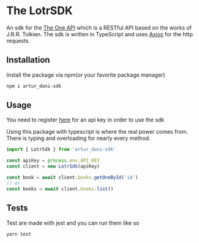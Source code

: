 # The LotrSDK

An sdk for the [The One API](https://the-one-api.dev/) which is a RESTful API based on the works of J.R.R. Tolkien.
The sdk is written in TypeScript and uses [Axios](https://axios-http.com/) for the http requests.

## Installation

Install the package via npm(or your favorite package manager)

```sh
npm i artur_dani-sdk

```

## Usage

You need to register [here](https://the-one-api.dev/) for an api key in order to use the sdk


Using this package with typescript is where the real power comes from. There is typing and overloading for nearly every
method.

```typescript
import { LotrSdk } from 'artur_dani-sdk'

const apiKey = process.env.API_KEY
const client = new LotrSdk(apiKey)

const book = await client.books.getOneById('id')
// or 
const books = await client.books.list()
```


## Tests

Test are made with jest and you can run them like so

```sh
yarn test
```
